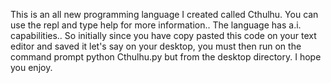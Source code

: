 This is an all new programming language I created called Cthulhu. You can use the repl and type help for more information.. The language has a.i. capabilities.. So initially since you have copy pasted this code on your text editor and saved it let's say on your desktop, you must then run on the command prompt python Cthulhu.py but from the desktop directory. I hope you enjoy. 

